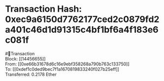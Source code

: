 
Transaction Hash: 0xec9a6150d7762177ced2c0879fd2a401c46d1d91315c4bf1bf6a4f183e6c081f
====================================================================================
  
#💸Transaction  
Block: [[14456655]]  
From: [[0xe66b31678d6c16e9ebf358268a790b763c133750]]  
To: [[0xdef1c0ded9bec7f1a1670819833240f027b25eff]]  
Transferred: 0.2178 Ether